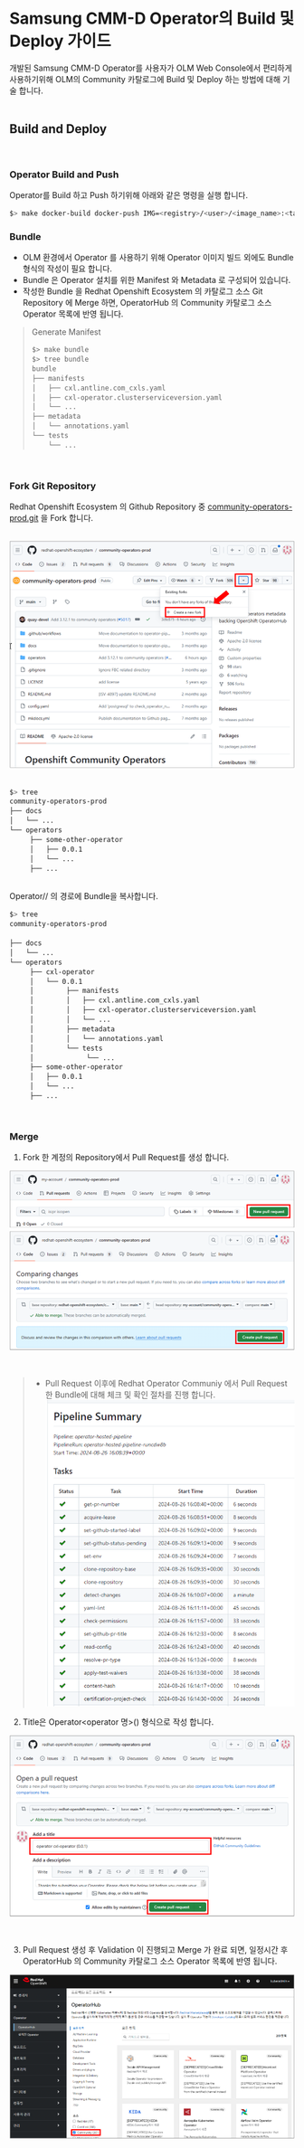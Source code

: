 # Samsung CMM-D Operator의 Build 및 Deploy 가이드
개발된 Samsung CMM-D Operator를 사용자가 OLM Web Console에서 편리하게 사용하기위해 OLM의 Community 카탈로그에 Build 및 Deploy 하는 방법에 대해 기술 합니다.   
<br>

## Build and Deploy
<br>

### Operator Build and Push
Operator를 Build 하고 Push 하기위해 아래와 같은 명령을 실행 합니다.   


```bash
$> make docker-build docker-push IMG=<registry>/<user>/<image_name>:<tag>
```   


### Bundle
- OLM 환경에서 Operator 를 사용하기 위해 Operator 이미지 빌드 외에도 Bundle 형식의  작성이 필요 합니다.
- Bundle 은 Operator 설치를 위한 Manifest 와 Metadata 로 구성되어 있습니다.
- 작성한 Bundle 을 Redhat Openshift Ecosystem 의 카탈로그 소스 Git Repository 에 Merge 하면, OperatorHub 의 Community 카탈로그 소스 Operator 목록에 반영 됩니다.   


> Generate Manifest   
> 
> ```bash
> $> make bundle
> $> tree bundle
> bundle
> ├── manifests
> │   ├── cxl.antline.com_cxls.yaml
> │   ├── cxl-operator.clusterserviceversion.yaml
> │   └── ... 
> ├── metadata
> │   └── annotations.yaml
> └── tests
>     └── ...
> ```

<br>

### Fork Git Repository
Redhat Openshift Ecosystem 의 Github Repository 중 [community-operators-prod.git](https://github.com/redhat-openshift-ecosystem/community-operators-prod.git) 을 Fork 합니다.   
<br>
   
![image 1 - community-operator Main Screen](./images/operator_community_main.png)   
<br>

```bash
$> tree
community-operators-prod
├── docs
│   └── ...
└── operators
     ├── some-other-operator
     │   ├── 0.0.1
     │   └── ...
     ├── ...

```   
<br>
Operator/<Operator 명>/<version> 의 경로에 Bundle을 복사합니다.   

```bash	
$> tree
community-operators-prod

├── docs
│   └── ...
└── operators
     ├── cxl-operator
     │   └── 0.0.1
     │        ├── manifests
     │        │   ├── cxl.antline.com_cxls.yaml
     │        │   ├── cxl-operator.clusterserviceversion.yaml
     │        │   └── ... 
     │        ├── metadata
     │        │   └── annotations.yaml
     │        └── tests
     │             └── ...
     ├── some-other-operator
     │   ├── 0.0.1
     │   └── ...
     ├── ...

```   

<br>

### Merge


1. Fork 한 계정의 Repository에서 Pull Request를 생성 합니다.

![image 2 - community-operator Fork](./images/operator_community_fork.png)   

<br>

> - Pull Request 이후에 Redhat Operator Communiy 에서 Pull Request 한 Bundle에 대해 체크 및 확인 절차를 진행 합니다.   
> ![image 3 - community-operator PR](./images/operator-community-PR.png)   

2. Title은 Operator<operator 명>(<versionA>) 형식으로 작성 합니다.   

![image 4 - community-operator Fork Title](./images/operator_community_title.png)   

<br>

3. Pull Request 생성 후 Validation 이 진행되고 Merge 가 완료 되면, 일정시간 후 OperatorHub 의 Community 카탈로그 소스 Operator 목록에 반영 됩니다.   

![image 5 - Operator Hub Catalog Screen](./images/operator_hub_catalog.png)   

<br>

